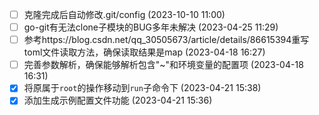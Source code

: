   - [ ] 克隆完成后自动修改.git/config (2023-10-10 11:00)
  - [ ] go-git有无法clone子模块的BUG多年未解决 (2023-04-25 11:29)
  - [ ] 参考https://blog.csdn.net/qq_30505673/article/details/86615394重写toml文件读取方法，确保读取结果是map (2023-04-18 16:27)
  - [ ] 完善参数解析，确保能够解析包含"~"和环境变量的配置项 (2023-04-18 16:31)
  - [X] 将原属于`root`的操作移动到`run`子命令下 (2023-04-21 15:38)
  - [X] 添加生成示例配置文件功能 (2023-04-21 15:36)
